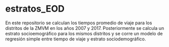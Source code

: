 # estratos_EOD
En este repositorio se calculan los tiempos promedio de viaje para los distritos de la ZMVM en los años 2007 y 2017. Posteriormente se calcula un estrato socioemográfico para los mismos distritos y se corre un modelo de regresión simple entre tiempo de viaje y estrato sociodemográfico.
